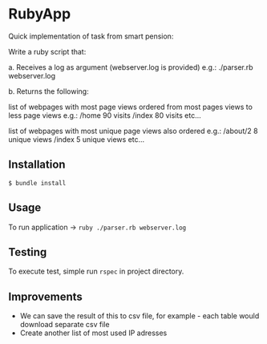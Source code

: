 # RubyApp

Quick implementation of task from smart pension:

Write a ruby script that:

a. Receives a log as argument (webserver.log is provided)
e.g.: ./parser.rb webserver.log

b. Returns the following:

list of webpages with most page views ordered from most pages views to less page views
e.g.:
/home 90 visits /index 80 visits etc... 

list of webpages with most unique page views also ordered
e.g.:
/about/2 8 unique views
/index 5 unique views etc...

## Installation

    $ bundle install

## Usage

To run application -> ```ruby ./parser.rb webserver.log```

## Testing

To execute test, simple run ```rspec``` in project directory.

## Improvements

- We can save the result of this to csv file, for example - each table would download separate csv file
- Create another list of most used IP adresses
  
